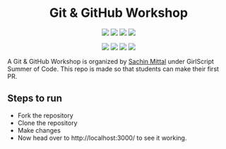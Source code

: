 <h1 align="center">Git & GitHub Workshop</h1>

<p align="center">
<a href="https://github.com/SachinMittal1766/Git-GitHub-Workshop"><img src="https://img.shields.io/badge/Open%20Source-%F0%9F%A4%8D-Green"></a>
<a href="https://github.com/SachinMittal1766/Git-GitHub-Workshop"><img src="https://img.shields.io/badge/Built%20by-developers%20%3C%2F%3E-0059b3"></a>
<a href="https://github.com/SachinMittal1766/Git-GitHub-Workshop"><img src="https://img.shields.io/static/v1.svg?label=Contributions&message=Welcome&color=yellow"></a>
<a href="https://github.com/SachinMittal1766/Git-GitHub-Workshop"><img src="https://img.shields.io/badge/maintenance-yes-brightgreen"></a>
</p>

<p align="center">
<a href="https://github.com/SachinMittal1766/Git-GitHub-Workshop/network/members"><img src="https://img.shields.io/github/forks/SachinMittal1766/Git-GitHub-Workshop?color=yellow"></a>
<a href="https://github.com/SachinMittal1766/Git-GitHub-Workshop/graphs/contributors"><img src="https://img.shields.io/github/contributors/SachinMittal1766/Git-GitHub-Workshop?color=brightgreen"></a>
<a href="https://github.com/SachinMittal1766/Git-GitHub-Workshop/pulls"><img src="https://img.shields.io/github/issues-pr/SachinMittal1766/Git-GitHub-Workshop?color=brightgreen"></a>
<a href="https://github.com/SachinMittal1766/Git-GitHub-Workshop/issues?q=is%3Apr+is%3Aclosed"><img src="https://img.shields.io/github/issues-pr-closed-raw/SachinMittal1766/Git-GitHub-Workshop?color=0059b3"></a>
</p>

A Git & GitHub Workshop is organized by [Sachin Mittal](https://github.com/SachinMittal1766) under GirlScript Summer of Code. This repo is made so that students can make their first PR.

## Steps to run
 * Fork the repository
 * Clone the repository
 * Make changes
 * Now head over to http://localhost:3000/ to see it working.



